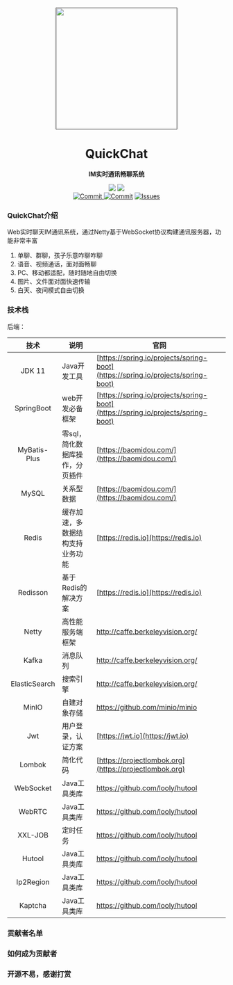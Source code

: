 <p align="center">
    <a href="" target="_blank">
      <img src="" width="280" />
    </a>
</p>

<h1 align="center">QuickChat</h1>
<p align="center"><strong>IM实时通讯畅聊系统</strong></p>

<div align="center">
    <a href="https://github.com/zongzibinbin/MallChat"><img src="https://img.shields.io/badge/github-项目地址-yellow.svg?style=plasticr"></a>
    <a href="https://github.com/Evansy/MallChatWeb"><img src="https://img.shields.io/badge/前端-项目地址-blueviolet.svg?style=plasticr"></a>
    <a href="https://github.com/zongzibinbin/MallChat/commits" target="_blank"><br>
    <a href="https://github.com/Evansy/MallChatWeb/actions/workflows/deploy.yml" target="_blank">
        <img alt="Commit" src="https://github.com/Evansy/MallChatWeb/actions/workflows/deploy.yml/badge.svg?branch=main">
    </a>
    <a href="https://github.com/zongzibinbin/MallChat/commits" target="_blank">
        <img alt="Commit" src="https://img.shields.io/github/commit-activity/m/zongzibinbin/MallChat"></a>
    <a href="https://github.com/zongzibinbin/MallChat/issues" target="_blank">
        <img alt="Issues" src="https://img.shields.io/github/issues/zongzibinbin/MallChat">
    </a>
</div>

### QuickChat介绍

Web实时聊天IM通讯系统，通过Netty基于WebSocket协议构建通讯服务器，功能非常丰富

1. 单聊、群聊，孩子乐意咋聊咋聊
2. 语音、视频通话，面对面畅聊
3. PC、移动都适配，随时随地自由切换
4. 图片、文件面对面快速传输
5. 白天、夜间模式自由切换

### 技术栈

后端：

|      技术       | 说明                | 官网                                                         |
|:-------------:|-------------------| ------------------------------------------------------------ |
|    JDK 11     | Java开发工具          | [https://spring.io/projects/spring-boot](https://spring.io/projects/spring-boot) |
|  SpringBoot   | web开发必备框架         | [https://spring.io/projects/spring-boot](https://spring.io/projects/spring-boot) |
| MyBatis-Plus  | 零sql，简化数据库操作，分页插件 | [https://baomidou.com/](https://baomidou.com/)               |
|     MySQL     | 关系型数据             | [https://baomidou.com/](https://baomidou.com/)               |
|     Redis     | 缓存加速，多数据结构支持业务功能  | [https://redis.io](https://redis.io)                         |
|   Redisson    | 基于Redis的解决方案      | [https://redis.io](https://redis.io)                         |
|     Netty     | 高性能服务端框架          | http://caffe.berkeleyvision.org/                             |
|     Kafka     | 消息队列              | http://caffe.berkeleyvision.org/                             |
| ElasticSearch | 搜索引擎              | http://caffe.berkeleyvision.org/                             |
|     MinIO     | 自建对象存储            | https://github.com/minio/minio                               |
|      Jwt      | 用户登录，认证方案         | [https://jwt.io](https://jwt.io)                             |
|    Lombok     | 简化代码              | [https://projectlombok.org](https://projectlombok.org)       |
|   WebSocket   | Java工具类库          | https://github.com/looly/hutool                              |
|    WebRTC     | Java工具类库          | https://github.com/looly/hutool                              |
|    XXL-JOB    | 定时任务              | https://github.com/looly/hutool                              |
|    Hutool     | Java工具类库          | https://github.com/looly/hutool                              |
|   Ip2Region   | Java工具类库          | https://github.com/looly/hutool                              |
|    Kaptcha    | Java工具类库          | https://github.com/looly/hutool                              |


### 贡献者名单

### 如何成为贡献者

### 开源不易，感谢打赏

